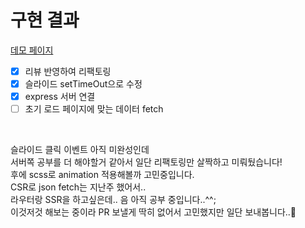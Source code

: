 # 구현 결과
[데모 페이지](https://jindonyy.github.io/fe-kakaopage/static/)  

- [X] 리뷰 반영하여 리팩토링
- [X] 슬라이드 setTimeOut으로 수정
- [X] express 서버 연결
- [ ] 초기 로드 페이지에 맞는 데이터 fetch
<br>

슬라이드 클릭 이벤트 아직 미완성인데  
서버쪽 공부를 더 해야할거 같아서 일단 리팩토링만 살짝하고 미뤄뒀습니다!  
후에 scss로 animation 적용해볼까 고민중입니다.  
CSR로 json fetch는 지난주 했어서..  
라우터랑 SSR을 하고싶은데.. 음 아직 공부 중입니다..^^;  
이것저것 해보는 중이라 PR 보낼게 딱히 없어서 고민했지만 일단 보내봅니다..🥲